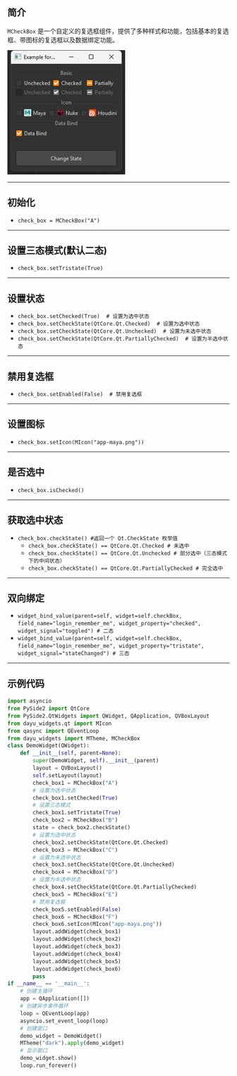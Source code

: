 ## 简介
`MCheckBox` 是一个自定义的复选框组件，提供了多种样式和功能，包括基本的复选框、带图标的复选框以及数据绑定功能。

![img_55.png](img_55.png)
******
## 初始化
  - `check_box = MCheckBox("A")`
********
## 设置三态模式(默认二态)
  - `check_box.setTristate(True)`
********
## 设置状态
  - `check_box.setChecked(True)  # 设置为选中状态`
  - `check_box.setCheckState(QtCore.Qt.Checked)  # 设置为选中状态`
  - `check_box.setCheckState(QtCore.Qt.Unchecked)  # 设置为未选中状态`
  - `check_box.setCheckState(QtCore.Qt.PartiallyChecked)  # 设置为半选中状态`
******
## 禁用复选框
  - `check_box.setEnabled(False)  # 禁用复选框`
******
## 设置图标
  - `check_box.setIcon(MIcon("app-maya.png"))`
******
## 是否选中
  - `check_box.isChecked()`
******
## 获取选中状态
  - `check_box.checkState() #返回一个 Qt.CheckState 枚举值`
    - `check_box.checkState() == QtCore.Qt.Checked # 未选中` 
    - `check_box.checkState() == QtCore.Qt.Unchecked # 部分选中（三态模式下的中间状态）` 
    - `check_box.checkState() == QtCore.Qt.PartiallyChecked # 完全选中` 
******
## 双向绑定
  - `widget_bind_value(parent=self, widget=self.checkBox, field_name="login_remember_me", widget_property="checked", widget_signal="toggled") # 二态`
  - `widget_bind_value(parent=self, widget=self.checkBox, field_name="login_remember_me", widget_property="tristate", widget_signal="stateChanged") # 三态`
******
## 示例代码

```python
import asyncio
from PySide2 import QtCore
from PySide2.QtWidgets import QWidget, QApplication, QVBoxLayout
from dayu_widgets.qt import MIcon
from qasync import QEventLoop
from dayu_widgets import MTheme, MCheckBox
class DemoWidget(QWidget):
    def __init__(self, parent=None):
        super(DemoWidget, self).__init__(parent)
        layout = QVBoxLayout()
        self.setLayout(layout)
        check_box1 = MCheckBox("A")
        # 设置为选中状态
        check_box1.setChecked(True)
        # 设置三态模式
        check_box1.setTristate(True)
        check_box2 = MCheckBox("B")
        state = check_box2.checkState()
        # 设置为选中状态
        check_box2.setCheckState(QtCore.Qt.Checked)
        check_box3 = MCheckBox("C")
        # 设置为未选中状态
        check_box3.setCheckState(QtCore.Qt.Unchecked)
        check_box4 = MCheckBox("D")
        # 设置为半选中状态
        check_box4.setCheckState(QtCore.Qt.PartiallyChecked)
        check_box5 = MCheckBox("E")
        # 禁用复选框
        check_box5.setEnabled(False)
        check_box6 = MCheckBox("F")
        check_box6.setIcon(MIcon("app-maya.png"))
        layout.addWidget(check_box1)
        layout.addWidget(check_box2)
        layout.addWidget(check_box3)
        layout.addWidget(check_box4)
        layout.addWidget(check_box5)
        layout.addWidget(check_box6)
        pass
if __name__ == '__main__':
    # 创建主循环
    app = QApplication([])
    # 创建异步事件循环
    loop = QEventLoop(app)
    asyncio.set_event_loop(loop)
    # 创建窗口
    demo_widget = DemoWidget()
    MTheme("dark").apply(demo_widget)
    # 显示窗口
    demo_widget.show()
    loop.run_forever()
